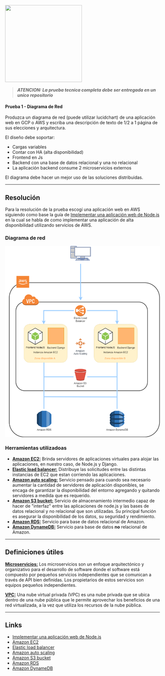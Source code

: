 <img src="https://i.ibb.co/VM5MzBT/craftech-logo3.png=150x" width="250" height="250">

>  ***ATENCION: La prueba tecnica completa debe ser entregada en un unico repositorio***

#### Prueba 1 - Diagrama de Red

Produzca un diagrama de red (puede utilizar lucidchart) de una aplicación web en GCP o AWS y escriba una descripción de texto de 1/2 a 1 página de sus elecciones y arquitectura.

El diseño debe soportar:

- Cargas variables
- Contar con HA (alta disponibilidad)
- Frontend en Js
- Backend con una base de datos relacional y una no relacional
- La aplicación backend consume 2 microservicios externos

 
El diagrama debe hacer un mejor uso de las soluciones distribuidas.

***
## Resolución

Para la resolución de la prueba escogí una aplicación web en AWS siguiendo como base la guía de [Implementar una aplicación web de Node.js](https://aws.amazon.com/es/getting-started/hands-on/deploy-nodejs-web-app/) en la cual se habla de como implementar una aplicación de alta disponibilidad utilizando servicios de AWS. 

### Diagrama de red

![Diagrama de red](./Prueba_1-esquema.png)

### Herramientas utilizadoas

- **[Amazon EC2:](https://aws.amazon.com/es/ec2/)** Brinda servidores de aplicaciones virtuales para alojar las aplicaciones, en nuestro caso, de Node.js y Django.
- **[Elastic load balancer:](https://aws.amazon.com/es/elasticloadbalancing/)** Distribuye las solicitudes entre las distintas instancias de EC2 que estan corriendo las aplicaciones.
- **[Amazon auto scaling:](https://aws.amazon.com/es/autoscaling/)** Servicio pensado para cuando sea necesario aumentar la cantidad de servidores de aplicación disponibles, se encaga de garantizar la disponibilidad del entorno agregando y quitando servidores a medida que es requerido.
- **[Amazon S3 bucket:](https://aws.amazon.com/es/s3/)** Servicio de almacenamiento intermedio capaz de hacer de "interfaz" entre las aplicaciones de node.js y las bases de datos relacional y no relacional que son utilizadas. Su principal función es asegurar la disponibilidad de los datos, su seguridad y rendimiento.
- **[Amazon RDS:](https://aws.amazon.com/es/rds/)** Servicio para base de datos relacional de Amazon.
- **[Amazon DynameDB:](https://aws.amazon.com/es/nosql/)** Servicio para base de datos **no** relacional de Amazon.

***
## Definiciones útiles

**[Microservicios:](https://aws.amazon.com/es/microservices/)** Los microservicios son un enfoque arquitectónico y organizativo para el desarrollo de software donde el software está compuesto por pequeños servicios independientes que se comunican a través de API bien definidas. Los propietarios de estos servicios son equipos pequeños independientes.

**[VPC:](https://www.rackspace.com/es-ar/library/what-is-virtual-private-cloud)** Una nube virtual privada (VPC) es una nube privada que se ubica dentro de una nube pública que le permite aprovechar los beneficios de una red virtualizada, a la vez que utiliza los recursos de la nube pública.

***
## Links 

- [Implementar una aplicación web de Node.js](https://aws.amazon.com/es/getting-started/hands-on/deploy-nodejs-web-app/)
- [Amazon EC2](https://aws.amazon.com/es/ec2/)
- [Elastic load balancer](https://aws.amazon.com/es/elasticloadbalancing/)
- [Amazon auto scaling](https://aws.amazon.com/es/autoscaling/)
- [Amazon S3 bucket](https://aws.amazon.com/es/s3/)
- [Amazon RDS](https://aws.amazon.com/es/rds/)
- [Amazon DynameDB](https://aws.amazon.com/es/nosql/)
